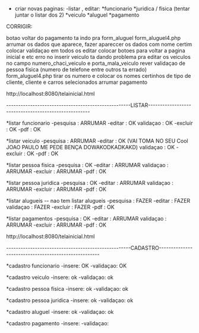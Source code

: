 - criar novas paginas:
   -listar , editar:
        *funcionario
        *juridica / fisica (tentar juntar o listar dos 2)
        *veiculo
        *aluguel
        *pagamento


CORRIGIR:

   botao voltar do pagamento ta indo pra form_aluguel
   form_aluguel4.php arrumar os dados que aparece, fazer apareccer os dados com nome certim
   colocar validaçao em todos os editar
   colocar botoes para voltar a pagina inicial e etc
   erro no inserir veiculo
   ta dando problema pra editar os veiculos no campo numero_chaci_veiculo e porta_mala_veiculo
   rever validaçao de pessoa fisica (numero de telefone entre outros ta errado)
   form_aluguel4.php tirar os numero e colocar os nomes certinhos de tipo de cliente, cliente e carros selecionados
   arrumar pagamento

http://localhost:8080/telainicial.html




----------------------------------------------------LISTAR-----------------------------------------------------

*listar funcionario
   -pesquisa : ARRUMAR
   -editar : OK
      validaçao : OK
   -excluir : OK
   -pdf : OK


*listar veiculo
   -pesquisa : ARRUMAR
   -editar : OK (VAI TOMA NO SEU Cool JOAO PAULO ME PEDE BENÇA DOWAKODKADKAKD)
      validaçao : OK
   -excluir : OK
   -pdf : OK



*listar pessoa fisica
   -pesquisa : OK
   -editar : ARRUMAR
      validaçao : ARRUMAR
   -excluir : ARRUMAR
   -pdf : OK



*listar pessoa juridica
   -pesquisa : OK
   -editar : ARRUMAR
      validaçao : ARRUMAR
   -excluir : ARRUMAR
   -pdf : OK



*listar alugueis -- nao tem listar alugueis
   -pesquisa : FAZER
   -editar : FAZER
      validaçao : FAZER
   -excluir : FAZER
   -pdf : OK



*listar pagamentos
   -pesquisa : OK
   -editar : ARRUMAR
      validaçao : ARRUMAR
   -excluir : ARRUMAR
   -pdf : OK



http://localhost:8080/telainicial.html

----------------------------------------------------CADASTRO-----------------------------------------------------

*cadastro funcionario
   -insere: OK
   -validaçao: OK


*cadastro veiculo
   -insere: ok
   -validaçao: ok


*cadastro pessoa fisica
   -insere: ok
   -validaçao: ok


*cadastro pessoa juridica
   -insere: ok
   -validaçao: ok


*cadastro aluguel
   -insere: ok
   -validaçao: ok


*cadastro pagamento
   -insere: 
   -validaçao:

   
